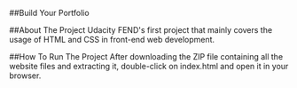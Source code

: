 ##Build Your Portfolio

##About The Project
Udacity FEND's first project that mainly covers the usage of HTML and CSS in front-end web development.

##How To Run The Project
After downloading the ZIP file containing all the website files and extracting it, double-click on index.html and open it in your browser.
